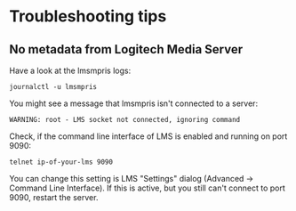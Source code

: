 # Troubleshooting tips

## No metadata from Logitech Media Server

Have a look at the lmsmpris logs:

`
journalctl -u lmsmpris
`

You might see a message that lmsmpris isn't connected to a server:

`
WARNING: root - LMS socket not connected, ignoring command
`

Check, if the command line interface of LMS is enabled and running on port 9090:

`
telnet ip-of-your-lms 9090
`

You can change this setting is LMS "Settings" dialog (Advanced -> Command Line Interface). If this is active, but you still can't connect to port 9090, restart the server. 
